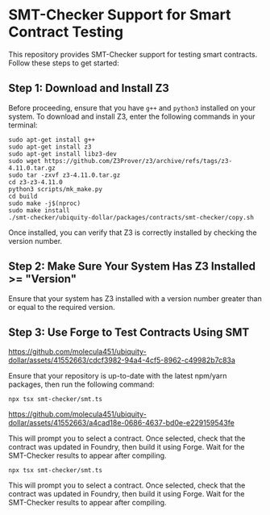 # SMT-Checker Support for Smart Contract Testing

This repository provides SMT-Checker support for testing smart contracts. Follow these steps to get started:

## Step 1: Download and Install Z3

Before proceeding, ensure that you have `g++` and `python3` installed on your system. To download and install Z3, enter the following commands in your terminal:

```
sudo apt-get install g++
sudo apt-get install z3
sudo apt-get install libz3-dev
sudo wget https://github.com/Z3Prover/z3/archive/refs/tags/z3-4.11.0.tar.gz
sudo tar -zxvf z3-4.11.0.tar.gz
cd z3-z3-4.11.0
python3 scripts/mk_make.py
cd build
sudo make -j$(nproc)
sudo make install
./smt-checker/ubiquity-dollar/packages/contracts/smt-checker/copy.sh
```

Once installed, you can verify that Z3 is correctly installed by checking the version number.

## Step 2: Make Sure Your System Has Z3 Installed >= "Version"

Ensure that your system has Z3 installed with a version number greater than or equal to the required version.

## Step 3: Use Forge to Test Contracts Using SMT



https://github.com/molecula451/ubiquity-dollar/assets/41552663/cdcf3982-94a4-4cf5-8962-c49982b7c83a



Ensure that your repository is up-to-date with the latest npm/yarn packages, then run the following command:

```
npx tsx smt-checker/smt.ts
```
https://github.com/molecula451/ubiquity-dollar/assets/41552663/a4cad18e-0686-4637-bd0e-e229159543fe



This will prompt you to select a contract. Once selected, check that the contract was updated in Foundry, then build it using Forge. Wait for the SMT-Checker results to appear after compiling.

```
npx tsx smt-checker/smt.ts
```

This will prompt you to select a contract. Once selected, check that the contract was updated in Foundry, then build it using Forge. Wait for the SMT-Checker results to appear after compiling.

